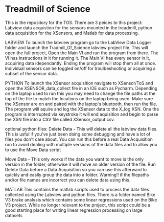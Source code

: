# Treadmill of Science

This is the repository for the TOS. There are 3 peices to this project: Labview data acquistion for the sensors mounted in the treadmill, python data acquisition for the XSensors, and Matlab for data processing.

LABVIEW
To launch the labview program go to the LabView Data Logger folder and launch the Tradmill_Of_Science labview project file. This will open the full project, Open the Main VI and run the program from there. The VI has instructions in it for running it. The Main VI has every sensor in it, acquiring data idependantly. Ending the program will stop them all at once. Individual sensors can be toggled on/off for troulbeshooting or acquiring a subset of the sensor data.

PYTHON
To launch the XSensor acquisition navigate to XSensor/ToS and open the XSENSOR_data_collect file in an IDE such as Pycharm. Depending on the laptop used to run this you may need to change the file paths at the top of the file to match the locations on the laptop being used. Make sure the XSensor are on and paired with the laptop's bluetooth, then run the file. The program will aquire and log the XSensor data to the X_log.XSN. One the program is interrupted via keystroke it will end aquisition and begin to parse the XSN file into a CSV file called XSensor_output.csv.

optional python files:
Delete Data - This will delete all the labview data files. This is usful if you've just been doing some debugging and have a lot of files you don't care about. You can run this before a real Data Acquisition run to avoid dealing with multiple versions of the data files and to allow you to use the Move Data script

Move Data - This only works if the data you want to move is the only version in the folder, otherwise it will move an older version of the file. Run Delete Data before a Data Acquisition so you can use this afterward to quickly and easily group the data into a folder. Warning!! if the filepaths and/or file names are incorrect you can delete data using this.

MATLAB
This contains the matlab scripts used to process the data files collected using the Labview and python files. There is a folder named Bike V3 brake analysis which contains some linear regressions used on the Bike V3 project. While no longer relevant to the project, this script could be a good starting place for writing linear regression processing on large datasets
